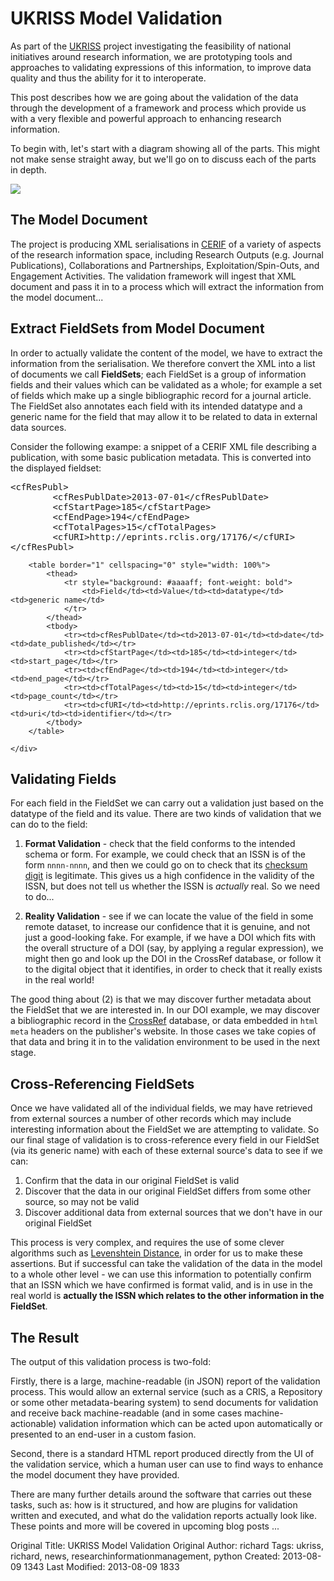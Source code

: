# UKRISS Model Validation

As part of the [UKRISS](http://ukriss.cerch.kcl.ac.uk) project investigating the feasibility of national initiatives around research information, we are prototyping tools and approaches to validating expressions of this information, to improve data quality and thus the ability for it to interoperate.

This post describes how we are going about the validation of the data through the development of a framework and process which provide us with a very flexible and powerful approach to enhancing research information.

To begin with, let's start with a diagram showing all of the parts.  This might not make sense straight away, but we'll go on to discuss each of the parts in depth.

<div class="row-fluid">
	<div class="span3"></div>
	<div class="span6">
		<img src="https://docs.google.com/drawings/d/1rT2d5hJGHvITzgX-5V9qHohwzBngPEP78AhjBtcnKSE/pub?w=777&h=849">
	</div>
</div>

## The Model Document

The project is producing XML serialisations in [CERIF](http://www.eurocris.org/Index.php?page=CERIFintroduction&t=1) of a variety of aspects of the research information space, including Research Outputs (e.g. Journal Publications), Collaborations and Partnerships, Exploitation/Spin-Outs, and Engagement Activities.  The validation framework will ingest that XML document and pass it in to a process which will extract the information from the model document...

## Extract FieldSets from Model Document

In order to actually validate the content of the model, we have to extract the information from the serialisation.  We therefore convert the XML into a list of documents we call **FieldSets**; each FieldSet is a group of information fields and their values which can be validated as a whole; for example a set of fields which make up a single bibliographic record for a journal article.  The FieldSet also annotates each field with its intended datatype and a generic name for the field that may allow it to be related to data in external data sources.

Consider the following exampe: a snippet of a CERIF XML file describing a publication, with some basic publication metadata.  This is converted into the displayed fieldset:

<div class="row-fluid">
	<div class="span6">
<pre>
&lt;cfResPubl&gt;
        &lt;cfResPublDate&gt;2013-07-01&lt;/cfResPublDate&gt;
        &lt;cfStartPage&gt;185&lt;/cfStartPage&gt;
        &lt;cfEndPage&gt;194&lt;/cfEndPage&gt;
        &lt;cfTotalPages&gt;15&lt;/cfTotalPages&gt;
        &lt;cfURI&gt;http://eprints.rclis.org/17176/&lt;/cfURI&gt;
&lt;/cfResPubl&gt;
</pre>
	</div>
	<div class="span6">

		<table border="1" cellspacing="0" style="width: 100%">
			<thead>
				<tr style="background: #aaaaff; font-weight: bold">
					<td>Field</td><td>Value</td><td>datatype</td><td>generic name</td>
				</tr>
			</thead>
			<tbody>
				<tr><td>cfResPublDate</td><td>2013-07-01</td><td>date</td><td>date_published</td></tr>
				<tr><td>cfStartPage</td><td>185</td><td>integer</td><td>start_page</td></tr>
				<tr><td>cfEndPage</td><td>194</td><td>integer</td><td>end_page</td></tr>
				<tr><td>cfTotalPages</td><td>15</td><td>integer</td><td>page_count</td></tr>
				<tr><td>cfURI</td><td>http://eprints.rclis.org/17176</td><td>uri</td><td>identifier</td></tr>
			</tbody>
		</table>

	</div>
</div>

## Validating Fields

For each field in the FieldSet we can carry out a validation just based on the datatype of the field and its value.  There are two kinds of validation that we can do to the field:

1. **Format Validation** - check that the field conforms to the intended schema or form.  For example, we could check that an ISSN is of the form <code>nnnn-nnnn</code>, and then we could go on to check that its [checksum digit](http://en.wikipedia.org/wiki/International_Standard_Serial_Number#Code_format) is legitimate.  This gives us a high confidence in the validity of the ISSN, but does not tell us whether the ISSN is <em>actually</em> real.  So we need to do...

2. **Reality Validation** - see if we can locate the value of the field in some remote dataset, to increase our confidence that it is genuine, and not just a good-looking fake.  For example, if we have a DOI which fits with the overall structure of a DOI (say, by applying a regular expression), we might then go and look up the DOI in the CrossRef database, or follow it to the digital object that it identifies, in order to check that it really exists in the real world!

The good thing about (2) is that we may discover further metadata about the FieldSet that we are interested in.  In our DOI example, we may discover a bibliographic record in the [CrossRef](http://crossref.org) database, or data embedded in <code>html</code> <code>meta</code> headers on the publisher's website.  In those cases we take copies of that data and bring it in to the validation environment to be used in the next stage.


## Cross-Referencing FieldSets

Once we have validated all of the individual fields, we may have retrieved from external sources a number of other records which may include interesting information about the FieldSet we are attempting to validate.  So our final stage of validation is to cross-reference every field in our FieldSet (via its generic name) with each of these external source's data to see if we can:

1. Confirm that the data in our original FieldSet is valid
2. Discover that the data in our original FieldSet differs from some other source, so may not be valid
3. Discover additional data from external sources that we don't have in our original FieldSet

This process is very complex, and requires the use of some clever algorithms such as [Levenshtein Distance](http://en.wikipedia.org/wiki/Levenshtein_distance), in order for us to make these assertions.  But if successful can take the validation of the data in the model to a whole other level - we can use this information to potentially confirm that an ISSN which we have confirmed is format valid, and is in use in the real world is **actually the ISSN which relates to the other information in the FieldSet**.

## The Result

The output of this validation process is two-fold:

Firstly, there is a large, machine-readable (in JSON) report of the validation process.  This would allow an external service (such as a CRIS, a Repository or some other metadata-bearing system) to send documents for validation and receive back machine-readable (and in some cases machine-actionable) validation information which can be acted upon automatically or presented to an end-user in a custom fasion.

Second, there is a standard HTML report produced directly from the UI of the validation service, which a human user can use to find ways to enhance the model document they have provided.

There are many further details around the software that carries out these tasks, such as: how is it structured, and how are plugins for validation written and executed, and what do the validation reports actually look like.  These points and more will be covered in upcoming blog posts ...
























Original Title: UKRISS Model Validation
Original Author: richard
Tags: ukriss, richard, news, researchinformationmanagement, python
Created: 2013-08-09 1343
Last Modified: 2013-08-09 1833
